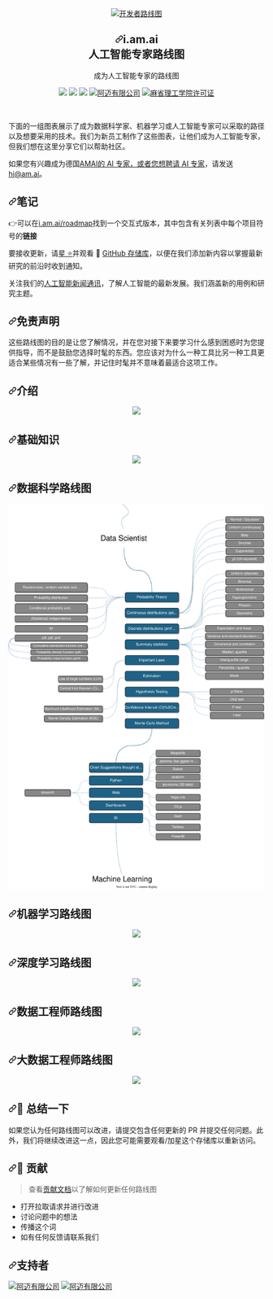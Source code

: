 <div class="Box-sc-g0xbh4-0 bJMeLZ js-snippet-clipboard-copy-unpositioned" data-hpc="true"><article class="markdown-body entry-content container-lg" itemprop="text"><p align="center" dir="auto">
  <a href="https://github.com/AMAI-GmbH/AI-Expert-Roadmap">
    <img src="https://camo.githubusercontent.com/c19cb912d259c26deeeab27d80d60806b2c95564fdfa0081ded88b4629d445c8/68747470733a2f2f75706c6f6164732d73736c2e776562666c6f772e636f6d2f3538653661326232356332383233306433363734383761642f3563333232333265636235383566636335633436343565315f69636f6e5f6d616368696e652d6c6561726e696e672e737667" alt="开发者路线图" width="96" height="96" data-canonical-src="https://uploads-ssl.webflow.com/58e6a2b25c28230d367487ad/5c32232ecb585fcc5c4645e1_icon_machine-learning.svg" style="max-width: 100%;">
  </a>
  </p><h2 align="center" tabindex="-1" dir="auto"><a id="user-content-iamaiai-expert-roadmap" class="anchor" aria-hidden="true" tabindex="-1" href="#iamaiai-expert-roadmap"><svg class="octicon octicon-link" viewBox="0 0 16 16" version="1.1" width="16" height="16" aria-hidden="true"><path d="m7.775 3.275 1.25-1.25a3.5 3.5 0 1 1 4.95 4.95l-2.5 2.5a3.5 3.5 0 0 1-4.95 0 .751.751 0 0 1 .018-1.042.751.751 0 0 1 1.042-.018 1.998 1.998 0 0 0 2.83 0l2.5-2.5a2.002 2.002 0 0 0-2.83-2.83l-1.25 1.25a.751.751 0 0 1-1.042-.018.751.751 0 0 1-.018-1.042Zm-4.69 9.64a1.998 1.998 0 0 0 2.83 0l1.25-1.25a.751.751 0 0 1 1.042.018.751.751 0 0 1 .018 1.042l-1.25 1.25a3.5 3.5 0 1 1-4.95-4.95l2.5-2.5a3.5 3.5 0 0 1 4.95 0 .751.751 0 0 1-.018 1.042.751.751 0 0 1-1.042.018 1.998 1.998 0 0 0-2.83 0l-2.5 2.5a1.998 1.998 0 0 0 0 2.83Z"></path></svg></a><font style="vertical-align: inherit;"><font style="vertical-align: inherit;">i.am.ai</font></font><br><font style="vertical-align: inherit;"><font style="vertical-align: inherit;">人工智能专家路线图</font></font></h2>
  <p align="center" dir="auto"><font style="vertical-align: inherit;"><font style="vertical-align: inherit;"> 成为人工智能专家的路线图</font></font></p>
  <p align="center" dir="auto">
      <a href="https://twitter.com/home?status=https://i.am.ai/roadmap Roadmap to becoming an Artificial Intelligence Expert in 2022" rel="nofollow"><img src="https://camo.githubusercontent.com/eb27de2e1a8334abefab702a4eb5b45de117604e8a2659323fa1f727be239b06/68747470733a2f2f696d672e736869656c64732e696f2f62616467652f74776565742d626c75652e7376673f6c6f676f3d74776974746572266c6f676f436f6c6f723d7768697465" data-canonical-src="https://img.shields.io/badge/tweet-blue.svg?logo=twitter&amp;logoColor=white" style="max-width: 100%;"></a>
      <a href="https://www.linkedin.com/shareArticle?mini=true&amp;url=https://i.am.ai/roadmap&amp;title=&amp;summary=Roadmap to becoming an Artificial Intelligence Expert in 2022&amp;source=" rel="nofollow"><img src="https://camo.githubusercontent.com/dac1a93773bc04f59f05bdee876361680386c16eaf4ba9fa01d959eb20063b6d/68747470733a2f2f696d672e736869656c64732e696f2f62616467652f706f73742d626c75652e7376673f6c6f676f3d6c696e6b6564696e266c6f676f436f6c6f723d7768697465" data-canonical-src="https://img.shields.io/badge/post-blue.svg?logo=linkedin&amp;logoColor=white" style="max-width: 100%;"></a>
      <a href="https://github.com/AMAI-GmbH/AI-Expert-Roadmap"><img src="https://camo.githubusercontent.com/1dd7a6607c1f79c4bd366d89ef444f48af5cf0c6863f824fb82de750a4c82436/68747470733a2f2f696d672e736869656c64732e696f2f62616467652f526f61646d61702d323032322d79656c6c6f77677265656e2e737667" data-canonical-src="https://img.shields.io/badge/Roadmap-2022-yellowgreen.svg" style="max-width: 100%;"></a>
      <a href="https://am.ai?utm_source=GitHub&amp;utm_medium=Referral&amp;utm_campaign=AI+Expert+Roadmap+Badge" rel="nofollow"><img alt="阿迈有限公司" src="https://camo.githubusercontent.com/e4bd4790065bb80106339ac41af4d9ca0a70918d07b8f4f044308b0e7a611d17/68747470733a2f2f696d672e736869656c64732e696f2f62616467652f417574686f722d414d414920476d62482d626c75652e737667" data-canonical-src="https://img.shields.io/badge/Author-AMAI GmbH-blue.svg" style="max-width: 100%;"></a>
<a href="https://opensource.org/licenses/MIT/" rel="nofollow"><img alt="麻省理工学院许可证" src="https://camo.githubusercontent.com/6552afb9038154d801c50b6e55a76db78a6787a8d6e2b5252a44864503c52887/68747470733a2f2f696d672e736869656c64732e696f2f62616467652f4c6963656e73652d4d49542d626c75652e737667" data-canonical-src="https://img.shields.io/badge/License-MIT-blue.svg" style="max-width: 100%;"></a>
  </p>
  <br>
<p dir="auto"></p>
<p dir="auto"><font style="vertical-align: inherit;"><font style="vertical-align: inherit;">下面的一组图表展示了成为数据科学家、机器学习或人工智能专家可以采取的路径以及想要采用的技术。</font><font style="vertical-align: inherit;">我们为新员工制作了这些图表，让他们成为人工智能专家，但我们想在这里分享它们以帮助社区。</font></font></p>
<p dir="auto"><font style="vertical-align: inherit;"><font style="vertical-align: inherit;">如果您有兴趣成为</font><font style="vertical-align: inherit;">德国</font></font><a href="https://www.linkedin.com/company/amai-gmbh/?utm_source=GitHub&amp;utm_medium=Referral&amp;utm_campaign=AI+Expert+Roadmap+Become+Expert" rel="nofollow"><font style="vertical-align: inherit;"><font style="vertical-align: inherit;">AMAI的 AI 专家，或者您想</font></font></a><font style="vertical-align: inherit;"></font><a href="https://am.ai?utm_source=GitHub&amp;utm_medium=Referral&amp;utm_campaign=AI+Expert+Roadmap+Hire+Expert" rel="nofollow"><font style="vertical-align: inherit;"><font style="vertical-align: inherit;">聘请 AI 专家</font></font></a><font style="vertical-align: inherit;"><font style="vertical-align: inherit;">，请发送</font></font><a href="mailto:hi@am.ai"><font style="vertical-align: inherit;"><font style="vertical-align: inherit;">hi@am.ai</font></font></a><font style="vertical-align: inherit;"><font style="vertical-align: inherit;">。</font></font></p>
<h2 tabindex="-1" dir="auto"><a id="user-content-note" class="anchor" aria-hidden="true" tabindex="-1" href="#note"><svg class="octicon octicon-link" viewBox="0 0 16 16" version="1.1" width="16" height="16" aria-hidden="true"><path d="m7.775 3.275 1.25-1.25a3.5 3.5 0 1 1 4.95 4.95l-2.5 2.5a3.5 3.5 0 0 1-4.95 0 .751.751 0 0 1 .018-1.042.751.751 0 0 1 1.042-.018 1.998 1.998 0 0 0 2.83 0l2.5-2.5a2.002 2.002 0 0 0-2.83-2.83l-1.25 1.25a.751.751 0 0 1-1.042-.018.751.751 0 0 1-.018-1.042Zm-4.69 9.64a1.998 1.998 0 0 0 2.83 0l1.25-1.25a.751.751 0 0 1 1.042.018.751.751 0 0 1 .018 1.042l-1.25 1.25a3.5 3.5 0 1 1-4.95-4.95l2.5-2.5a3.5 3.5 0 0 1 4.95 0 .751.751 0 0 1-.018 1.042.751.751 0 0 1-1.042.018 1.998 1.998 0 0 0-2.83 0l-2.5 2.5a1.998 1.998 0 0 0 0 2.83Z"></path></svg></a><font style="vertical-align: inherit;"><font style="vertical-align: inherit;">笔记</font></font></h2>
<p dir="auto"><font style="vertical-align: inherit;"><font style="vertical-align: inherit;">👉可以在</font><a href="https://i.am.ai/roadmap?utm_source=GitHub&amp;utm_medium=Referral&amp;utm_campaign=AI+Expert+Roadmap+Interactive" rel="nofollow"><font style="vertical-align: inherit;">i.am.ai/roadmap</font></a><font style="vertical-align: inherit;">找到一个交互式版本，其中包含有关列表中每个项目符号</font><font style="vertical-align: inherit;">的</font></font><strong><font style="vertical-align: inherit;"><font style="vertical-align: inherit;">链接</font></font></strong><font style="vertical-align: inherit;"></font><a href="https://i.am.ai/roadmap?utm_source=GitHub&amp;utm_medium=Referral&amp;utm_campaign=AI+Expert+Roadmap+Interactive" rel="nofollow"><font style="vertical-align: inherit;"></font></a><font style="vertical-align: inherit;"></font></p>
<p dir="auto"><font style="vertical-align: inherit;"><font style="vertical-align: inherit;">要接收更新，请</font></font><a href="https://github.com/AMAI-GmbH/AI-Expert-Roadmap/stargazers"><font style="vertical-align: inherit;"><font style="vertical-align: inherit;">星 ⭐</font></font></a><font style="vertical-align: inherit;"><font style="vertical-align: inherit;">并观看 👀 </font></font><a href="https://github.com/AMAI-GmbH/AI-Expert-Roadmap/"><font style="vertical-align: inherit;"><font style="vertical-align: inherit;">GitHub 存储库</font></font></a><font style="vertical-align: inherit;"><font style="vertical-align: inherit;">，以便在我们添加新内容以掌握最新研究的前沿时收到通知。</font></font></p>
<p dir="auto"><font style="vertical-align: inherit;"><font style="vertical-align: inherit;">关注我们的</font></font><a href="https://i.am.ai/newsletter?utm_source=GitHub&amp;utm_medium=Referral&amp;utm_campaign=AI+Expert+Roadmap+Newsletter" rel="nofollow"><font style="vertical-align: inherit;"><font style="vertical-align: inherit;">人工智能新闻通讯</font></font></a><font style="vertical-align: inherit;"><font style="vertical-align: inherit;">，了解人工智能的最新发展。</font><font style="vertical-align: inherit;">我们涵盖新的用例和研究主题。</font></font></p>
<h2 tabindex="-1" dir="auto"><a id="user-content-disclaimer" class="anchor" aria-hidden="true" tabindex="-1" href="#disclaimer"><svg class="octicon octicon-link" viewBox="0 0 16 16" version="1.1" width="16" height="16" aria-hidden="true"><path d="m7.775 3.275 1.25-1.25a3.5 3.5 0 1 1 4.95 4.95l-2.5 2.5a3.5 3.5 0 0 1-4.95 0 .751.751 0 0 1 .018-1.042.751.751 0 0 1 1.042-.018 1.998 1.998 0 0 0 2.83 0l2.5-2.5a2.002 2.002 0 0 0-2.83-2.83l-1.25 1.25a.751.751 0 0 1-1.042-.018.751.751 0 0 1-.018-1.042Zm-4.69 9.64a1.998 1.998 0 0 0 2.83 0l1.25-1.25a.751.751 0 0 1 1.042.018.751.751 0 0 1 .018 1.042l-1.25 1.25a3.5 3.5 0 1 1-4.95-4.95l2.5-2.5a3.5 3.5 0 0 1 4.95 0 .751.751 0 0 1-.018 1.042.751.751 0 0 1-1.042.018 1.998 1.998 0 0 0-2.83 0l-2.5 2.5a1.998 1.998 0 0 0 0 2.83Z"></path></svg></a><font style="vertical-align: inherit;"><font style="vertical-align: inherit;">免责声明</font></font></h2>
<p dir="auto"><font style="vertical-align: inherit;"><font style="vertical-align: inherit;">这些路线图的目的是让您了解情况，并在您对接下来要学习什么感到困惑时为您提供指导，而不是鼓励您选择时髦的东西。</font><font style="vertical-align: inherit;">您应该对为什么一种工具比另一种工具更适合某些情况有一些了解，并记住时髦并不意味着最适合这项工作。</font></font></p>
<h2 tabindex="-1" dir="auto"><a id="user-content-introduction" class="anchor" aria-hidden="true" tabindex="-1" href="#introduction"><svg class="octicon octicon-link" viewBox="0 0 16 16" version="1.1" width="16" height="16" aria-hidden="true"><path d="m7.775 3.275 1.25-1.25a3.5 3.5 0 1 1 4.95 4.95l-2.5 2.5a3.5 3.5 0 0 1-4.95 0 .751.751 0 0 1 .018-1.042.751.751 0 0 1 1.042-.018 1.998 1.998 0 0 0 2.83 0l2.5-2.5a2.002 2.002 0 0 0-2.83-2.83l-1.25 1.25a.751.751 0 0 1-1.042-.018.751.751 0 0 1-.018-1.042Zm-4.69 9.64a1.998 1.998 0 0 0 2.83 0l1.25-1.25a.751.751 0 0 1 1.042.018.751.751 0 0 1 .018 1.042l-1.25 1.25a3.5 3.5 0 1 1-4.95-4.95l2.5-2.5a3.5 3.5 0 0 1 4.95 0 .751.751 0 0 1-.018 1.042.751.751 0 0 1-1.042.018 1.998 1.998 0 0 0-2.83 0l-2.5 2.5a1.998 1.998 0 0 0 0 2.83Z"></path></svg></a><font style="vertical-align: inherit;"><font style="vertical-align: inherit;">介绍</font></font></h2>
<p align="center" dir="auto">
  <a href="https://i.am.ai/roadmap#introduction?utm_source=GitHub&amp;utm_medium=Referral&amp;utm_campaign=AI+Expert+Roadmap+Introduction" rel="nofollow">
      <img src="https://github.com/AMAI-GmbH/AI-Expert-Roadmap/raw/main/images/intro.svg" style="max-width: 100%;">
  </a>
</p>
<h2 tabindex="-1" dir="auto"><a id="user-content-fundamentals" class="anchor" aria-hidden="true" tabindex="-1" href="#fundamentals"><svg class="octicon octicon-link" viewBox="0 0 16 16" version="1.1" width="16" height="16" aria-hidden="true"><path d="m7.775 3.275 1.25-1.25a3.5 3.5 0 1 1 4.95 4.95l-2.5 2.5a3.5 3.5 0 0 1-4.95 0 .751.751 0 0 1 .018-1.042.751.751 0 0 1 1.042-.018 1.998 1.998 0 0 0 2.83 0l2.5-2.5a2.002 2.002 0 0 0-2.83-2.83l-1.25 1.25a.751.751 0 0 1-1.042-.018.751.751 0 0 1-.018-1.042Zm-4.69 9.64a1.998 1.998 0 0 0 2.83 0l1.25-1.25a.751.751 0 0 1 1.042.018.751.751 0 0 1 .018 1.042l-1.25 1.25a3.5 3.5 0 1 1-4.95-4.95l2.5-2.5a3.5 3.5 0 0 1 4.95 0 .751.751 0 0 1-.018 1.042.751.751 0 0 1-1.042.018 1.998 1.998 0 0 0-2.83 0l-2.5 2.5a1.998 1.998 0 0 0 0 2.83Z"></path></svg></a><font style="vertical-align: inherit;"><font style="vertical-align: inherit;">基础知识</font></font></h2>
<p align="center" dir="auto">
  <a href="https://i.am.ai/roadmap#fundamentals?utm_source=GitHub&amp;utm_medium=Referral&amp;utm_campaign=AI+Expert+Roadmap+Fundamentals" rel="nofollow">
      <img src="https://github.com/AMAI-GmbH/AI-Expert-Roadmap/raw/main/images/fundamentals.svg" style="max-width: 100%;">
  </a>
</p>
<h2 tabindex="-1" dir="auto"><a id="user-content-data-science-roadmap" class="anchor" aria-hidden="true" tabindex="-1" href="#data-science-roadmap"><svg class="octicon octicon-link" viewBox="0 0 16 16" version="1.1" width="16" height="16" aria-hidden="true"><path d="m7.775 3.275 1.25-1.25a3.5 3.5 0 1 1 4.95 4.95l-2.5 2.5a3.5 3.5 0 0 1-4.95 0 .751.751 0 0 1 .018-1.042.751.751 0 0 1 1.042-.018 1.998 1.998 0 0 0 2.83 0l2.5-2.5a2.002 2.002 0 0 0-2.83-2.83l-1.25 1.25a.751.751 0 0 1-1.042-.018.751.751 0 0 1-.018-1.042Zm-4.69 9.64a1.998 1.998 0 0 0 2.83 0l1.25-1.25a.751.751 0 0 1 1.042.018.751.751 0 0 1 .018 1.042l-1.25 1.25a3.5 3.5 0 1 1-4.95-4.95l2.5-2.5a3.5 3.5 0 0 1 4.95 0 .751.751 0 0 1-.018 1.042.751.751 0 0 1-1.042.018 1.998 1.998 0 0 0-2.83 0l-2.5 2.5a1.998 1.998 0 0 0 0 2.83Z"></path></svg></a><font style="vertical-align: inherit;"><font style="vertical-align: inherit;">数据科学路线图</font></font></h2>
<p align="center" dir="auto">
  <a href="https://i.am.ai/roadmap#data-science-roadmap?utm_source=GitHub&amp;utm_medium=Referral&amp;utm_campaign=AI+Expert+Roadmap+DataScience" rel="nofollow">
      <img src="https://github.com/AMAI-GmbH/AI-Expert-Roadmap/raw/main/images/datascience.svg" style="max-width: 100%;">
  </a>
</p>
<h2 tabindex="-1" dir="auto"><a id="user-content-machine-learning-roadmap" class="anchor" aria-hidden="true" tabindex="-1" href="#machine-learning-roadmap"><svg class="octicon octicon-link" viewBox="0 0 16 16" version="1.1" width="16" height="16" aria-hidden="true"><path d="m7.775 3.275 1.25-1.25a3.5 3.5 0 1 1 4.95 4.95l-2.5 2.5a3.5 3.5 0 0 1-4.95 0 .751.751 0 0 1 .018-1.042.751.751 0 0 1 1.042-.018 1.998 1.998 0 0 0 2.83 0l2.5-2.5a2.002 2.002 0 0 0-2.83-2.83l-1.25 1.25a.751.751 0 0 1-1.042-.018.751.751 0 0 1-.018-1.042Zm-4.69 9.64a1.998 1.998 0 0 0 2.83 0l1.25-1.25a.751.751 0 0 1 1.042.018.751.751 0 0 1 .018 1.042l-1.25 1.25a3.5 3.5 0 1 1-4.95-4.95l2.5-2.5a3.5 3.5 0 0 1 4.95 0 .751.751 0 0 1-.018 1.042.751.751 0 0 1-1.042.018 1.998 1.998 0 0 0-2.83 0l-2.5 2.5a1.998 1.998 0 0 0 0 2.83Z"></path></svg></a><font style="vertical-align: inherit;"><font style="vertical-align: inherit;">机器学习路线图</font></font></h2>
<p align="center" dir="auto">
  <a href="https://i.am.ai/roadmap#machine-learning-roadmap?utm_source=GitHub&amp;utm_medium=Referral&amp;utm_campaign=AI+Expert+Roadmap+MachineLearning" rel="nofollow">
      <img src="https://github.com/AMAI-GmbH/AI-Expert-Roadmap/raw/main/images/machine_learning.svg" style="max-width: 100%;">
  </a>
</p>
<h2 tabindex="-1" dir="auto"><a id="user-content-deep-learning-roadmap" class="anchor" aria-hidden="true" tabindex="-1" href="#deep-learning-roadmap"><svg class="octicon octicon-link" viewBox="0 0 16 16" version="1.1" width="16" height="16" aria-hidden="true"><path d="m7.775 3.275 1.25-1.25a3.5 3.5 0 1 1 4.95 4.95l-2.5 2.5a3.5 3.5 0 0 1-4.95 0 .751.751 0 0 1 .018-1.042.751.751 0 0 1 1.042-.018 1.998 1.998 0 0 0 2.83 0l2.5-2.5a2.002 2.002 0 0 0-2.83-2.83l-1.25 1.25a.751.751 0 0 1-1.042-.018.751.751 0 0 1-.018-1.042Zm-4.69 9.64a1.998 1.998 0 0 0 2.83 0l1.25-1.25a.751.751 0 0 1 1.042.018.751.751 0 0 1 .018 1.042l-1.25 1.25a3.5 3.5 0 1 1-4.95-4.95l2.5-2.5a3.5 3.5 0 0 1 4.95 0 .751.751 0 0 1-.018 1.042.751.751 0 0 1-1.042.018 1.998 1.998 0 0 0-2.83 0l-2.5 2.5a1.998 1.998 0 0 0 0 2.83Z"></path></svg></a><font style="vertical-align: inherit;"><font style="vertical-align: inherit;">深度学习路线图</font></font></h2>
<p align="center" dir="auto">
  <a href="https://i.am.ai/roadmap#deep-learning-roadmap?utm_source=GitHub&amp;utm_medium=Referral&amp;utm_campaign=AI+Expert+Roadmap+DeepLearning" rel="nofollow">
      <img src="https://github.com/AMAI-GmbH/AI-Expert-Roadmap/raw/main/images/deep_learning.svg" style="max-width: 100%;">
  </a>
</p>
<h2 tabindex="-1" dir="auto"><a id="user-content-data-engineer-roadmap" class="anchor" aria-hidden="true" tabindex="-1" href="#data-engineer-roadmap"><svg class="octicon octicon-link" viewBox="0 0 16 16" version="1.1" width="16" height="16" aria-hidden="true"><path d="m7.775 3.275 1.25-1.25a3.5 3.5 0 1 1 4.95 4.95l-2.5 2.5a3.5 3.5 0 0 1-4.95 0 .751.751 0 0 1 .018-1.042.751.751 0 0 1 1.042-.018 1.998 1.998 0 0 0 2.83 0l2.5-2.5a2.002 2.002 0 0 0-2.83-2.83l-1.25 1.25a.751.751 0 0 1-1.042-.018.751.751 0 0 1-.018-1.042Zm-4.69 9.64a1.998 1.998 0 0 0 2.83 0l1.25-1.25a.751.751 0 0 1 1.042.018.751.751 0 0 1 .018 1.042l-1.25 1.25a3.5 3.5 0 1 1-4.95-4.95l2.5-2.5a3.5 3.5 0 0 1 4.95 0 .751.751 0 0 1-.018 1.042.751.751 0 0 1-1.042.018 1.998 1.998 0 0 0-2.83 0l-2.5 2.5a1.998 1.998 0 0 0 0 2.83Z"></path></svg></a><font style="vertical-align: inherit;"><font style="vertical-align: inherit;">数据工程师路线图</font></font></h2>
<p align="center" dir="auto">
  <a href="https://i.am.ai/roadmap#data-engineer-roadmap?utm_source=GitHub&amp;utm_medium=Referral&amp;utm_campaign=AI+Expert+Roadmap+DataEngineer" rel="nofollow">
      <img src="https://github.com/AMAI-GmbH/AI-Expert-Roadmap/raw/main/images/data_engineer.svg" style="max-width: 100%;">
  </a>
</p>
<h2 tabindex="-1" dir="auto"><a id="user-content-big-data-engineer-roadmap" class="anchor" aria-hidden="true" tabindex="-1" href="#big-data-engineer-roadmap"><svg class="octicon octicon-link" viewBox="0 0 16 16" version="1.1" width="16" height="16" aria-hidden="true"><path d="m7.775 3.275 1.25-1.25a3.5 3.5 0 1 1 4.95 4.95l-2.5 2.5a3.5 3.5 0 0 1-4.95 0 .751.751 0 0 1 .018-1.042.751.751 0 0 1 1.042-.018 1.998 1.998 0 0 0 2.83 0l2.5-2.5a2.002 2.002 0 0 0-2.83-2.83l-1.25 1.25a.751.751 0 0 1-1.042-.018.751.751 0 0 1-.018-1.042Zm-4.69 9.64a1.998 1.998 0 0 0 2.83 0l1.25-1.25a.751.751 0 0 1 1.042.018.751.751 0 0 1 .018 1.042l-1.25 1.25a3.5 3.5 0 1 1-4.95-4.95l2.5-2.5a3.5 3.5 0 0 1 4.95 0 .751.751 0 0 1-.018 1.042.751.751 0 0 1-1.042.018 1.998 1.998 0 0 0-2.83 0l-2.5 2.5a1.998 1.998 0 0 0 0 2.83Z"></path></svg></a><font style="vertical-align: inherit;"><font style="vertical-align: inherit;">大数据工程师路线图</font></font></h2>
<p align="center" dir="auto">
  <a href="https://i.am.ai/roadmap#big-data-engineer-roadmap?utm_source=GitHub&amp;utm_medium=Referral&amp;utm_campaign=AI+Expert+Roadmap+BigDataEngineer" rel="nofollow">
      <img src="https://github.com/AMAI-GmbH/AI-Expert-Roadmap/raw/main/images/big_data_engineer.svg" style="max-width: 100%;">
  </a>
</p>
<h2 tabindex="-1" dir="auto"><a id="user-content--wrap-up" class="anchor" aria-hidden="true" tabindex="-1" href="#-wrap-up"><svg class="octicon octicon-link" viewBox="0 0 16 16" version="1.1" width="16" height="16" aria-hidden="true"><path d="m7.775 3.275 1.25-1.25a3.5 3.5 0 1 1 4.95 4.95l-2.5 2.5a3.5 3.5 0 0 1-4.95 0 .751.751 0 0 1 .018-1.042.751.751 0 0 1 1.042-.018 1.998 1.998 0 0 0 2.83 0l2.5-2.5a2.002 2.002 0 0 0-2.83-2.83l-1.25 1.25a.751.751 0 0 1-1.042-.018.751.751 0 0 1-.018-1.042Zm-4.69 9.64a1.998 1.998 0 0 0 2.83 0l1.25-1.25a.751.751 0 0 1 1.042.018.751.751 0 0 1 .018 1.042l-1.25 1.25a3.5 3.5 0 1 1-4.95-4.95l2.5-2.5a3.5 3.5 0 0 1 4.95 0 .751.751 0 0 1-.018 1.042.751.751 0 0 1-1.042.018 1.998 1.998 0 0 0-2.83 0l-2.5 2.5a1.998 1.998 0 0 0 0 2.83Z"></path></svg></a><font style="vertical-align: inherit;"><font style="vertical-align: inherit;">🚦 总结一下</font></font></h2>
<p dir="auto"><font style="vertical-align: inherit;"><font style="vertical-align: inherit;">如果您认为任何路线图可以改进，请提交包含任何更新的 PR 并提交任何问题。</font><font style="vertical-align: inherit;">此外，我们将继续改进这一点，因此您可能需要观看/加星这个存储库以重新访问。</font></font></p>
<h2 tabindex="-1" dir="auto"><a id="user-content--contribution" class="anchor" aria-hidden="true" tabindex="-1" href="#-contribution"><svg class="octicon octicon-link" viewBox="0 0 16 16" version="1.1" width="16" height="16" aria-hidden="true"><path d="m7.775 3.275 1.25-1.25a3.5 3.5 0 1 1 4.95 4.95l-2.5 2.5a3.5 3.5 0 0 1-4.95 0 .751.751 0 0 1 .018-1.042.751.751 0 0 1 1.042-.018 1.998 1.998 0 0 0 2.83 0l2.5-2.5a2.002 2.002 0 0 0-2.83-2.83l-1.25 1.25a.751.751 0 0 1-1.042-.018.751.751 0 0 1-.018-1.042Zm-4.69 9.64a1.998 1.998 0 0 0 2.83 0l1.25-1.25a.751.751 0 0 1 1.042.018.751.751 0 0 1 .018 1.042l-1.25 1.25a3.5 3.5 0 1 1-4.95-4.95l2.5-2.5a3.5 3.5 0 0 1 4.95 0 .751.751 0 0 1-.018 1.042.751.751 0 0 1-1.042.018 1.998 1.998 0 0 0-2.83 0l-2.5 2.5a1.998 1.998 0 0 0 0 2.83Z"></path></svg></a><font style="vertical-align: inherit;"><font style="vertical-align: inherit;">🙌 贡献</font></font></h2>
<blockquote>
<p dir="auto"><font style="vertical-align: inherit;"><font style="vertical-align: inherit;">查看</font></font><a href="https://github.com/AMAI-GmbH/AI-Expert-Roadmap/blob/main/contributing.md"><font style="vertical-align: inherit;"><font style="vertical-align: inherit;">贡献文档</font></font></a><font style="vertical-align: inherit;"><font style="vertical-align: inherit;">以了解如何更新任何路线图</font></font></p>
</blockquote>
<ul dir="auto">
<li><font style="vertical-align: inherit;"><font style="vertical-align: inherit;">打开拉取请求并进行改进</font></font></li>
<li><font style="vertical-align: inherit;"><font style="vertical-align: inherit;">讨论问题中的想法</font></font></li>
<li><font style="vertical-align: inherit;"><font style="vertical-align: inherit;">传播这个词</font></font></li>
<li><font style="vertical-align: inherit;"><font style="vertical-align: inherit;">如有任何反馈请联系我们</font></font></li>
</ul>
<h2 tabindex="-1" dir="auto"><a id="user-content-supported-by" class="anchor" aria-hidden="true" tabindex="-1" href="#supported-by"><svg class="octicon octicon-link" viewBox="0 0 16 16" version="1.1" width="16" height="16" aria-hidden="true"><path d="m7.775 3.275 1.25-1.25a3.5 3.5 0 1 1 4.95 4.95l-2.5 2.5a3.5 3.5 0 0 1-4.95 0 .751.751 0 0 1 .018-1.042.751.751 0 0 1 1.042-.018 1.998 1.998 0 0 0 2.83 0l2.5-2.5a2.002 2.002 0 0 0-2.83-2.83l-1.25 1.25a.751.751 0 0 1-1.042-.018.751.751 0 0 1-.018-1.042Zm-4.69 9.64a1.998 1.998 0 0 0 2.83 0l1.25-1.25a.751.751 0 0 1 1.042.018.751.751 0 0 1 .018 1.042l-1.25 1.25a3.5 3.5 0 1 1-4.95-4.95l2.5-2.5a3.5 3.5 0 0 1 4.95 0 .751.751 0 0 1-.018 1.042.751.751 0 0 1-1.042.018 1.998 1.998 0 0 0-2.83 0l-2.5 2.5a1.998 1.998 0 0 0 0 2.83Z"></path></svg></a><font style="vertical-align: inherit;"><font style="vertical-align: inherit;">支持者</font></font></h2>
<p dir="auto"><a href="https://www.linkedin.com/company/amai-gmbh/?utm_source=GitHub&amp;utm_medium=Referral&amp;utm_campaign=AI+Expert+Roadmap+SupportedBy" rel="nofollow"><img alt="阿迈有限公司" src="https://github.com/AMAI-GmbH/AI-Expert-Roadmap/raw/main/images/logos/amai.svg" style="max-width: 100%;"></a>
<a href="https://digitalhub-ai.de?utm_source=GitHub&amp;utm_medium=Referral&amp;utm_campaign=AI+Expert+Roadmap" rel="nofollow"><img alt="阿迈有限公司" src="https://github.com/AMAI-GmbH/AI-Expert-Roadmap/raw/main/images/logos/de-hub.svg" style="max-width: 100%;"></a></p>
</article></div>
